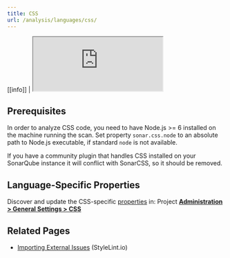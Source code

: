 ```yaml
---
title: CSS
url: /analysis/languages/css/
---
```


<!-- static -->
[[info]]
| <iframe src="http://update.sonarsource.org/plugins/cssfamily-confluence-include.html" height="125px">Your browser does not support iframes.</iframe>
<!-- /static -->


## Prerequisites
In order to analyze CSS code, you need to have Node.js >= 6 installed on the machine running the scan. Set property `sonar.css.node` to an absolute path to Node.js executable, if standard `node` is not available.

If you have a community plugin that handles CSS installed on your SonarQube instance it will conflict with SonarCSS, so it should be removed.

## Language-Specific Properties

Discover and update the CSS-specific [properties](/analysis/analysis-parameters/) in: <!-- sonarcloud -->Project <!-- /sonarcloud -->**[Administration > General Settings > CSS](/#sonarqube-admin#/admin/settings?category=css)**

## Related Pages
* [Importing External Issues](/analysis/external-issues/) (StyleLint.io)
